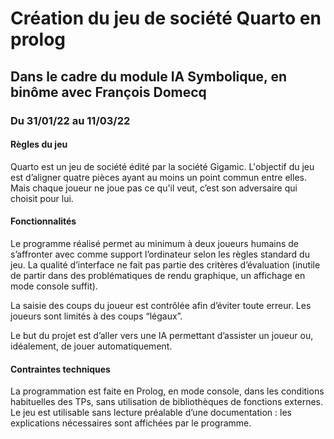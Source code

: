 <h1>Création du jeu de société Quarto en prolog</h1>
<h2>Dans le cadre du module IA Symbolique, en binôme avec François Domecq</h2>
<h3>Du 31/01/22 au 11/03/22</h3>

<h4>Règles du jeu</h4>
<p>Quarto est un jeu de société édité par la société Gigamic. L'objectif du jeu est d’aligner quatre pièces ayant au moins un point commun entre elles. Mais chaque joueur ne joue pas ce qu'il veut, c’est son adversaire qui choisit pour lui.
</p>

<h4>Fonctionnalités</h4>
<p>Le programme réalisé permet au minimum à deux joueurs humains de s’affronter avec comme support l’ordinateur selon les règles standard du jeu.
La qualité d’interface ne fait pas partie des critères d’évaluation (inutile de partir dans des problématiques de rendu graphique, un affichage en mode console suffit).

La saisie des coups du joueur est contrôlée afin d’éviter toute erreur. Les joueurs sont limités à des coups “légaux”.

Le but du projet est d’aller vers une IA permettant d’assister un joueur ou, idéalement, de jouer automatiquement.
</p>

<h4>Contraintes techniques</h4>
<p>La programmation est faite en Prolog, en mode console, dans les conditions habituelles des TPs, sans utilisation de bibliothèques de fonctions externes.
Le jeu est utilisable sans lecture préalable d’une documentation : les explications nécessaires sont affichées par le programme.</p>
